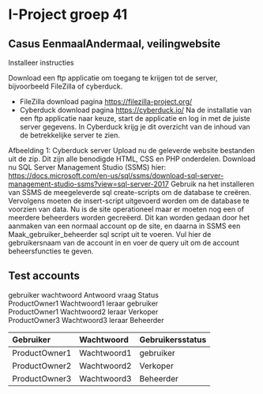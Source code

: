 # I-Project groep 41

## Casus EenmaalAndermaal, veilingwebsite

Installeer instructies

Download een ftp applicatie om toegang te krijgen tot de server, bijvoorbeeld FileZilla of cyberduck.
-	FileZilla download pagina https://filezilla-project.org/
-	Cyberduck download pagina https://cyberduck.io/
Na de installatie van een ftp applicatie naar keuze, start de applicatie en log in met de juiste server gegevens.
In Cyberduck krijg je dit overzicht van de inhoud van de betrekkelijke server te zien.
 
Afbeelding 1: Cyberduck server
Upload nu de geleverde website bestanden uit de zip. Dit zijn alle benodigde HTML, CSS en PHP onderdelen. Download nu SQL Server Management Studio (SSMS) hier:  https://docs.microsoft.com/en-us/sql/ssms/download-sql-server-management-studio-ssms?view=sql-server-2017
Gebruik na het installeren van SSMS de meegeleverde sql create-scripts om de database te creëren. Vervolgens moeten de insert-script uitgevoerd worden om de database te voorzien van data.
Nu is de site operationeel maar er moeten nog een of meerdere beheerders worden gecreëerd. Dit kan worden gedaan door het aanmaken van een normaal account op de site, en daarna in SSMS een Maak_gebruiker_beheerder sql script uit te voeren. Vul hier de gebruikersnaam van de account in en voer de query uit om de account beheersfuncties te geven.





## Test accounts
gebruiker	      wachtwoord	Antwoord vraag	Status						
ProductOwner1	  Wachtwoord1	leraar	        gebruiker						
ProductOwner1	Wachtwoord2	leraar	        Verkoper						
ProductOwner3	Wachtwoord3	leraar	        Beheerder						

| Gebruiker     | Wachtwoord    | Gebruikersstatus  |
| :------------ |:--------------| :-----------------|
| ProductOwner1 | Wachtwoord1   | gebruiker         |
| ProductOwner2 | Wachtwoord2   | Verkoper          |
| ProductOwner3 | Wachtwoord3   | Beheerder         |
